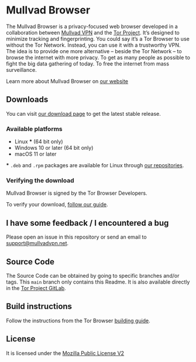 # Mullvad Browser

The Mullvad Browser is a privacy-focused web browser developed in a collaboration between [Mullvad VPN](https://mullvad.net) and the [Tor Project](https://www.torproject.org). It’s designed to minimize tracking and fingerprinting. You could say it’s a Tor Browser to use without the Tor Network. Instead, you can use it with a trustworthy VPN. The idea is to provide one more alternative – beside the Tor Network – to browse the internet with more privacy. To get as many people as possible to fight the big data gathering of today. To free the internet from mass surveillance.

Learn more about Mullvad Browser on [our website](https://mullvad.net/browser)

## Downloads

You can visit [our download page](https://mullvad.net/download/browser) to get the latest stable release.

### Available platforms

- Linux **\*** (64 bit only)
- Windows 10 or later (64 bit only)
- macOS 11 or later

**\*** `.deb` and `.rpm` packages are available for Linux through [our repositories](https://mullvad.net/en/download/browser/linux).

### Verifying the download

Mullvad Browser is signed by the Tor Browser Developers.

To verify your download, [follow our guide](https://mullvad.net/en/help/verifying-mullvad-browser-signature/).

## I have some feedback / I encountered a bug

Please open an issue in this repository or send an email to [support@mullvadvpn.net](mailto:support@mullvadvpn.net).

## Source Code

The Source Code can be obtained by going to specific branches and/or tags. This `main` branch only contains this Readme.
It is also available directly in the [Tor Project GitLab](https://gitlab.torproject.org/tpo/applications/mullvad-browser/).

## Build instructions

Follow the instructions from the Tor Browser [building guide](https://gitlab.torproject.org/tpo/applications/team/-/wikis/Development-Information/Tor-Browser/Building).

## License

It is licensed under the [Mozilla Public License V2](https://www.mozilla.org/en-US/MPL/2.0/)
